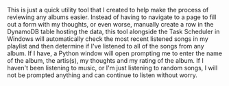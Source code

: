 This is just a quick utility tool that I created to help make the process of reviewing any albums easier. Instead of having to navigate to a page to fill out a form with my thoughts, or even worse, manually create a row in the DynamoDB table hosting the data, this tool alongside the Task Scheduler in Windows will automatically check the most recent listened songs in my playlist and then determine if I've listened to all of the songs from any album. If I have, a Python window will open prompting me to enter the name of the album, the artis(s), my thoughts and my rating of the album. If I haven't been listening to music, or I'm just listening to random songs, I will not be prompted anything and can continue to listen without worry. 
